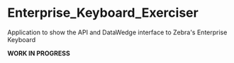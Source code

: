 # Enterprise_Keyboard_Exerciser
Application to show the API and DataWedge interface to Zebra's Enterprise Keyboard

**WORK IN PROGRESS**